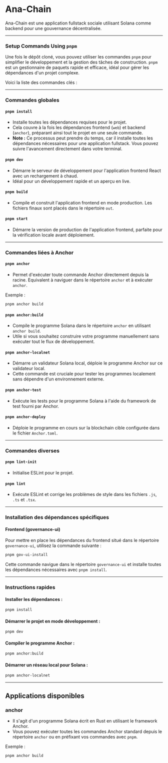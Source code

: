 # Ana-Chain

Ana-Chain est une application fullstack sociale utilisant Solana comme backend pour une gouvernance décentralisée.

---

### **Setup Commands Using `pnpm`**

Une fois le dépôt cloné, vous pouvez utiliser les commandes `pnpm` pour simplifier le développement et la gestion des tâches de construction. `pnpm` est un gestionnaire de paquets rapide et efficace, idéal pour gérer les dépendances d'un projet complexe.

Voici la liste des commandes clés :

---

### **Commandes globales**

#### **`pnpm install`**
- Installe toutes les dépendances requises pour le projet.
- Cela couvre à la fois les dépendances frontend (`web`) et backend (`anchor`), préparant ainsi tout le projet en une seule commande.
- **Note :** Ce processus peut prendre du temps, car il installe toutes les dépendances nécessaires pour une application fullstack. Vous pouvez suivre l'avancement directement dans votre terminal.

#### **`pnpm dev`**
- Démarre le serveur de développement pour l'application frontend React avec un rechargement à chaud.
- Idéal pour un développement rapide et un aperçu en live.

#### **`pnpm build`**
- Compile et construit l'application frontend en mode production. Les fichiers finaux sont placés dans le répertoire `out`.

#### **`pnpm start`**
- Démarre la version de production de l'application frontend, parfaite pour la vérification locale avant déploiement.

---

### **Commandes liées à Anchor**

#### **`pnpm anchor`**
- Permet d'exécuter toute commande Anchor directement depuis la racine. Equivalent à naviguer dans le répertoire `anchor` et à exécuter `anchor`.

Exemple :
```bash
pnpm anchor build
```

#### **`pnpm anchor:build`**
- Compile le programme Solana dans le répertoire `anchor` en utilisant `anchor build`.
- Utile si vous souhaitez construire votre programme manuellement sans exécuter tout le flux de développement.

#### **`pnpm anchor-localnet`**
- Démarre un validateur Solana local, déploie le programme Anchor sur ce validateur local.
- Cette commande est cruciale pour tester les programmes localement sans dépendre d'un environnement externe.

#### **`pnpm anchor-test`**
- Exécute les tests pour le programme Solana à l'aide du framework de test fourni par Anchor.

#### **`pnpm anchor-deploy`**
- Déploie le programme en cours sur la blockchain cible configurée dans le fichier `Anchor.toml`.

---

### **Commandes diverses**

#### **`pnpm lint-init`**
- Initialise ESLint pour le projet.

#### **`pnpm lint`**
- Exécute ESLint et corrige les problèmes de style dans les fichiers `.js`, `.ts` et `.tsx`.

---

### **Installation des dépendances spécifiques**

#### **Frontend (governance-ui)**
Pour mettre en place les dépendances du frontend situé dans le répertoire `governance-ui`, utilisez la commande suivante :

```bash
pnpm gov-ui-install
```

Cette commande navigue dans le répertoire `governance-ui` et installe toutes les dépendances nécessaires avec `pnpm install`.

---

### **Instructions rapides**

#### Installer les dépendances :
```bash
pnpm install
```

#### Démarrer le projet en mode développement :
```bash
pnpm dev
```

#### Compiler le programme Anchor :
```bash
pnpm anchor:build
```

#### Démarrer un réseau local pour Solana :
```bash
pnpm anchor-localnet
```

---

## **Applications disponibles**

### **anchor**
- Il s'agit d'un programme Solana écrit en Rust en utilisant le framework Anchor.
- Vous pouvez exécuter toutes les commandes Anchor standard depuis le répertoire `anchor` ou en préfixant vos commandes avec `pnpm`.

Exemple :
```bash
pnpm anchor build
```